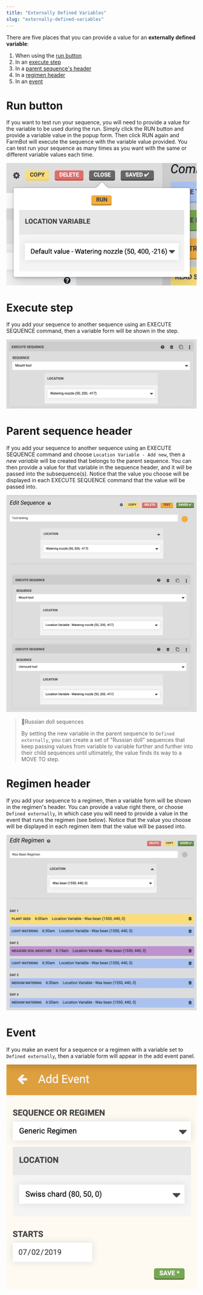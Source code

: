 ```yaml
---
title: "Externally Defined Variables"
slug: "externally-defined-variables"
---
```


There are five places that you can provide a value for an **externally defined variable**:
1. When using the [run button](#run-button)
2. In an [execute step](#execute-step)
3. In a [parent sequence's header](#sequence-header)
4. In a [regimen header](#regimen-header)
5. In an [event](#event)

# Run button
If you want to test run your sequence, you will need to provide a value for the variable to be used during the run. Simply click the <span class="fb-button fb-orange">RUN</span> button and provide a variable value in the popup form. Then click <span class="fb-button fb-orange">RUN</span> again and FarmBot will execute the sequence with the variable value provided. You can test run your sequence as many times as you want with the same or different variable values each time.

![Screen Shot 2020-05-19 at 5.21.34 PM.png](_images/Screen_Shot_2020-05-19_at_5.21.34_PM.png)

# Execute step
If you add your sequence to another sequence using an <span class="fb-step fb-execute">EXECUTE SEQUENCE</span> command, then a variable form will be shown in the step.

![Screen Shot 2019-07-05 at 8.18.32 PM.png](_images/Screen_Shot_2019-07-05_at_8.18.32_PM.png)

# Parent sequence header
If you add your sequence to another sequence using an <span class="fb-step fb-execute">EXECUTE SEQUENCE</span> command and choose `Location Variable - Add new`, then a *new variable* will be created that belongs to the parent sequence. You can then provide a value for that variable in the sequence header, and it will be passed into the subsequence(s). Notice that the value you choose will be displayed in each <span class="fb-step fb-execute">EXECUTE SEQUENCE</span> command that the value will be passed into.

![Screen Shot 2019-07-05 at 8.25.37 PM.png](_images/Screen_Shot_2019-07-05_at_8.25.37_PM.png)

> 📘Russian doll sequences
>
> By setting the new variable in the parent sequence to `Defined externally`, you can create a set of "Russian doll" sequences that keep passing values from variable to variable further and further into their child sequences until ultimately, the value finds its way to a <span class="fb-step fb-move-absolute">MOVE TO</span> step.

# Regimen header
If you add your sequence to a regimen, then a variable form will be shown in the regimen's header. You can provide a value right there, or choose `Defined externally`, in which case you will need to provide a value in the event that runs the regimen (see below). Notice that the value you choose will be displayed in each regimen item that the value will be passed into.

![8 Regimen Variable Form.png](_images/8_Regimen_Variable_Form.png)

# Event
If you make an event for a sequence or a regimen with a variable set to `Defined externally`, then a variable form will appear in the add event panel.

![9 Event Variable Form.png](_images/9_Event_Variable_Form.png)

